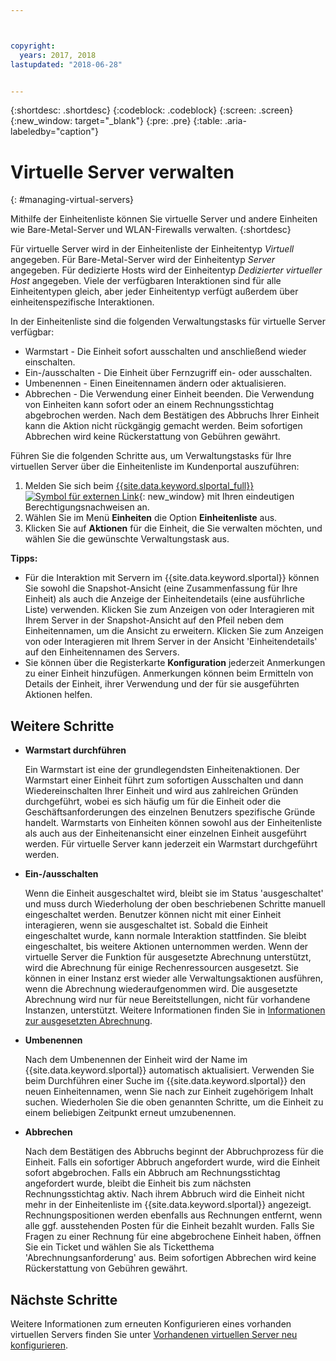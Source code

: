 ```yaml
---



copyright:
  years: 2017, 2018
lastupdated: "2018-06-28"


---
```


{:shortdesc: .shortdesc}
{:codeblock: .codeblock}
{:screen: .screen}
{:new_window: target="_blank"}
{:pre: .pre}
{:table: .aria-labeledby="caption"}


# Virtuelle Server verwalten
{: #managing-virtual-servers}

Mithilfe der Einheitenliste können Sie virtuelle Server und andere Einheiten wie Bare-Metal-Server und WLAN-Firewalls verwalten.
{:shortdesc}

Für virtuelle Server wird in der Einheitenliste der Einheitentyp *Virtuell* angegeben. Für Bare-Metal-Server wird der Einheitentyp *Server* angegeben. Für dedizierte Hosts wird der Einheitentyp *Dedizierter virtueller Host* angegeben. Viele der verfügbaren Interaktionen sind für alle Einheitentypen gleich, aber jeder Einheitentyp verfügt außerdem über einheitenspezifische Interaktionen.

In der Einheitenliste sind die folgenden Verwaltungstasks für virtuelle Server verfügbar:
* Warmstart -  Die Einheit sofort ausschalten und anschließend wieder einschalten.
* Ein-/ausschalten - Die Einheit über Fernzugriff ein- oder ausschalten.
* Umbenennen - Einen Eineitennamen ändern oder aktualisieren.
* Abbrechen - Die Verwendung einer Einheit beenden. Die Verwendung von Einheiten kann sofort oder an einem Rechnungsstichtag abgebrochen werden. Nach dem Bestätigen des Abbruchs Ihrer Einheit kann die Aktion nicht rückgängig gemacht werden. Beim sofortigen Abbrechen wird keine Rückerstattung von Gebühren gewährt.

Führen Sie die folgenden Schritte aus, um Verwaltungstasks für Ihre virtuellen Server über die Einheitenliste im Kundenportal auszuführen:  
1. Melden Sie sich beim [{{site.data.keyword.slportal_full}} ![Symbol für externen Link](../icons/launch-glyph.svg "Symbol für externen Link")](https://control.softlayer.com/){: new_window} mit Ihren eindeutigen Berechtigungsnachweisen an. 
2. Wählen Sie im Menü **Einheiten** die Option **Einheitenliste** aus.
3. Klicken Sie auf **Aktionen** für die Einheit, die Sie verwalten möchten, und wählen Sie die gewünschte Verwaltungstask aus.

**Tipps:** 
* Für die Interaktion mit Servern im {{site.data.keyword.slportal}} können Sie sowohl die Snapshot-Ansicht (eine Zusammenfassung für Ihre Einheit) als auch die Anzeige der Einheitendetails (eine ausführliche Liste) verwenden. Klicken Sie zum Anzeigen von oder Interagieren mit Ihrem Server in der Snapshot-Ansicht auf den Pfeil neben dem Einheitennamen, um die Ansicht zu erweitern. Klicken Sie zum Anzeigen von oder Interagieren mit Ihrem Server in der Ansicht 'Einheitendetails' auf den Einheitennamen des Servers.
* Sie können über die Registerkarte **Konfiguration** jederzeit Anmerkungen zu einer Einheit hinzufügen. Anmerkungen können beim Ermitteln von Details der Einheit, ihrer Verwendung und der für sie ausgeführten Aktionen helfen.

## Weitere Schritte
* **Warmstart durchführen**

    Ein Warmstart ist eine der grundlegendsten Einheitenaktionen. Der Warmstart einer Einheit führt zum sofortigen Ausschalten und dann Wiedereinschalten Ihrer Einheit und wird aus zahlreichen Gründen durchgeführt, wobei es sich häufig um für die Einheit oder die Geschäftsanforderungen des einzelnen Benutzers spezifische Gründe handelt. Warmstarts von Einheiten können sowohl aus der Einheitenliste als auch aus der Einheitenansicht einer einzelnen Einheit ausgeführt werden. Für virtuelle Server kann jederzeit ein Warmstart durchgeführt werden.  

* **Ein-/ausschalten**

    Wenn die Einheit ausgeschaltet wird, bleibt sie im Status 'ausgeschaltet' und muss durch Wiederholung der oben beschriebenen Schritte manuell eingeschaltet werden. Benutzer können nicht mit einer Einheit interagieren, wenn sie ausgeschaltet ist. Sobald die Einheit eingeschaltet wurde, kann normale Interaktion stattfinden. Sie bleibt eingeschaltet, bis weitere Aktionen unternommen werden. Wenn der virtuelle Server die Funktion für ausgesetzte Abrechnung unterstützt, wird die Abrechnung für einige Rechenressourcen ausgesetzt. Sie können in einer Instanz erst wieder alle Verwaltungsaktionen ausführen, wenn die Abrechnung wiederaufgenommen wird. Die ausgesetzte Abrechnung wird nur für neue Bereitstellungen, nicht für vorhandene Instanzen, unterstützt. Weitere Informationen finden Sie in [Informationen zur ausgesetzten Abrechnung](vsi_about_suspend.html).

* **Umbenennen**

  Nach dem Umbenennen der Einheit wird der Name im {{site.data.keyword.slportal}} automatisch aktualisiert. Verwenden Sie beim Durchführen einer Suche im {{site.data.keyword.slportal}} den neuen Einheitennamen, wenn Sie nach zur Einheit zugehörigem Inhalt suchen. Wiederholen Sie die oben genannten Schritte, um die Einheit zu einem beliebigen Zeitpunkt erneut umzubenennen.

* **Abbrechen**

  Nach dem Bestätigen des Abbruchs beginnt der Abbruchprozess für die Einheit. Falls ein sofortiger Abbruch angefordert wurde, wird die Einheit sofort abgebrochen. Falls ein Abbruch am Rechnungsstichtag angefordert wurde, bleibt die Einheit bis zum nächsten Rechnungsstichtag aktiv. Nach ihrem Abbruch wird die Einheit nicht mehr in der Einheitenliste im {{site.data.keyword.slportal}} angezeigt. Rechnungspositionen werden ebenfalls aus Rechnungen entfernt, wenn alle ggf. ausstehenden Posten für die Einheit bezahlt wurden. Falls Sie Fragen zu einer Rechnung für eine abgebrochene Einheit haben, öffnen Sie ein Ticket und wählen Sie als Ticketthema 'Abrechnungsanforderung' aus. Beim sofortigen Abbrechen wird keine Rückerstattung von Gebühren gewährt.
  
## Nächste Schritte
Weitere Informationen zum erneuten Konfigurieren eines vorhanden virtuellen Servers finden Sie unter [Vorhandenen virtuellen Server neu konfigurieren](../vsi/vsi_reconfigure.html).

